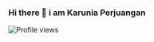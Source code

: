 ### Hi there 👋 i am Karunia Perjuangan
![Profile views](https://gpvc.arturio.dev/karuniaperjuangan)


<br>

